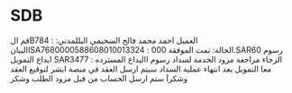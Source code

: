 # SDB
قم الB784 : العميل احمد محمد فالح السحيمي البللمدني: االيبانSA7680000588608010013324 : الحالة: تمت الموفقة 000.SAR60 رسوم ايداع التمويل SAR3477 : الرجاء مراجعة مزود الخدمة لسداد رسوم االيداع المسترده معا التمويل بعد انتهاء عملية السداد سيتم ارسل العقد في منصة ابشر لتوقيع العقد وشكرآ ستم ارسل الحساب من قبل مزود الطلب وشكر
